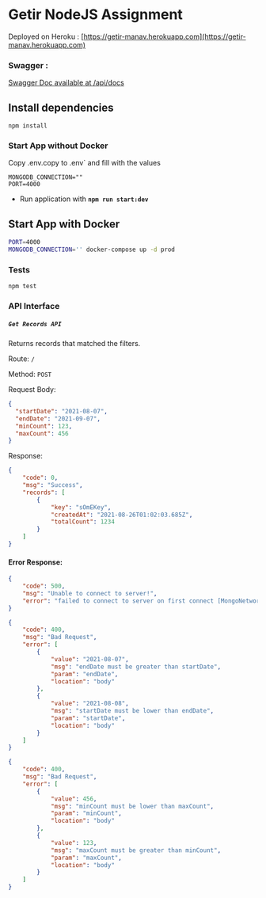 # Getir NodeJS Assignment

Deployed on Heroku :
[https://getir-manav.herokuapp.com](https://getir-manav.herokuapp.com)

### Swagger :
[Swagger Doc available at /api/docs](https://getir-manav.herokuapp.com/api/docs)

## Install dependencies
```
npm install
```

### Start App without Docker 

Copy .env.copy to .env` and fill with the values

```
MONGODB_CONNECTION=""
PORT=4000
```
- Run application with **`npm run start:dev`**

## Start App with Docker

```sh
PORT=4000 
MONGODB_CONNECTION='' docker-compose up -d prod
```
### Tests
```
npm test
```

### API Interface

##### `Get Records API`

Returns records that matched the filters.

Route: `/`

Method: `POST`

Request Body:

```json
{
  "startDate": "2021-08-07", 
  "endDate": "2021-09-07", 
  "minCount": 123, 
  "maxCount": 456 
}
```

Response:

```json
{
    "code": 0,
    "msg": "Success",
    "records": [
        {
            "key": "sOmEKey",
            "createdAt": "2021-08-26T01:02:03.685Z",
            "totalCount": 1234
        }
    ]
}
```
#### Error Response:

```json
{
    "code": 500,
    "msg": "Unable to connect to server!",
    "error": "failed to connect to server on first connect [MongoNetworkError: connect ECONNREFUSED 127.0.0.1:27017]"
}
```

```json
{
    "code": 400,
    "msg": "Bad Request",
    "error": [
        {
            "value": "2021-08-07",
            "msg": "endDate must be greater than startDate",
            "param": "endDate",
            "location": "body"
        },
        {
            "value": "2021-08-08",
            "msg": "startDate must be lower than endDate",
            "param": "startDate",
            "location": "body"
        }
    ]
}
```
```json
{
    "code": 400,
    "msg": "Bad Request",
    "error": [
        {
            "value": 456,
            "msg": "minCount must be lower than maxCount",
            "param": "minCount",
            "location": "body"
        },
        {
            "value": 123,
            "msg": "maxCount must be greater than minCount",
            "param": "maxCount",
            "location": "body"
        }
    ]
}
```